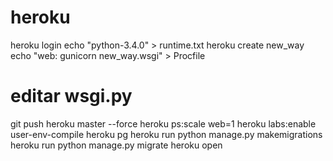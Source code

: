 # heroku

heroku login
echo "python-3.4.0" > runtime.txt
heroku create new_way
echo "web: gunicorn new_way.wsgi" > Procfile
# editar wsgi.py
git push heroku master --force
heroku ps:scale web=1
heroku labs:enable user-env-compile
heroku pg
heroku run python manage.py makemigrations
heroku run python manage.py migrate
heroku open



[1]: https://toolbelt.heroku.com/debian